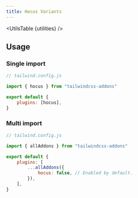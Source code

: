 ```yaml
---
title: Hocus Variants
---
```


<script>
	import UtilsTable from "$lib/components/UtilsTable.svelte"
	const utilities = {
		".hocus": {
			"&:hover": "",
			"&:focus": "",
		},
		".hocus-within": {
			"&:hover": "",
			"&:focus-within": "",
		},
		".hocus-visible": {
			"&:hover": "",
			"&:focus-visible": "",
		},
	}
</script>

<UtilsTable {utilities} />

## Usage

### Single import

```js
// tailwind.config.js

import { hocus } from "tailwindcss-addons"

export default {
    plugins: [hocus],
}
```

### Multi import

```js
// tailwind.config.js

import { allAddons } from "tailwindcss-addons"

export default {
    plugins: [
        ...allAddons({
            hocus: false, // Enabled by default.
        }),
    ],
}
```
